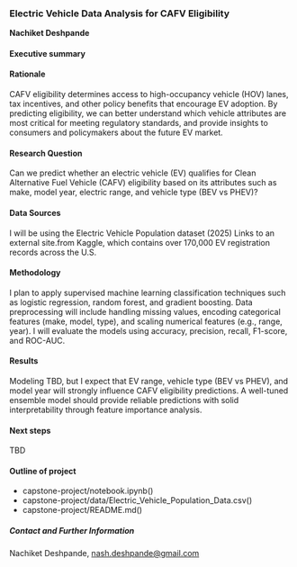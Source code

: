 ### Electric Vehicle Data Analysis for CAFV Eligibility

**Nachiket Deshpande**

#### Executive summary

#### Rationale
CAFV eligibility determines access to high-occupancy vehicle (HOV) lanes, tax incentives, and other policy benefits that encourage EV adoption. By predicting eligibility, we can better understand which vehicle attributes are most critical for meeting regulatory standards, and provide insights to consumers and policymakers about the future EV market.

#### Research Question
Can we predict whether an electric vehicle (EV) qualifies for Clean Alternative Fuel Vehicle (CAFV) eligibility based on its attributes such as make, model year, electric range, and vehicle type (BEV vs PHEV)?

#### Data Sources
I will be using the Electric Vehicle Population dataset (2025) Links to an external site.from Kaggle, which contains over 170,000 EV registration records across the U.S.

#### Methodology
I plan to apply supervised machine learning classification techniques such as logistic regression, random forest, and gradient boosting. Data preprocessing will include handling missing values, encoding categorical features (make, model, type), and scaling numerical features (e.g., range, year). I will evaluate the models using accuracy, precision, recall, F1-score, and ROC-AUC.

#### Results
Modeling TBD, but I expect that EV range, vehicle type (BEV vs PHEV), and model year will strongly influence CAFV eligibility predictions. A well-tuned ensemble model should provide reliable predictions with solid interpretability through feature importance analysis.

#### Next steps
TBD

#### Outline of project

- capstone-project/notebook.ipynb()
- capstone-project/data/Electric_Vehicle_Population_Data.csv()
- capstone-project/README.md()


##### Contact and Further Information
Nachiket Deshpande, nash.deshpande@gmail.com
